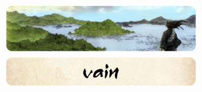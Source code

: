 ![field](https://github.com/wowvain-dev/wowvain-dev/blob/master/edo_landscape.png?raw=true "Field")

<img width="1000" src="https://github.com/wowvain-dev/wowvain-dev/blob/master/name.png?raw=true"/>
<!--
**wowvain-dev/wowvain-dev** is a ✨ _special_ ✨ repository because its `README.md` (this file) appears on your GitHub profile.

Here are some ideas to get you started:

- 🔭 I’m currently working on ...
- 🌱 I’m currently learning ...
- 👯 I’m looking to collaborate on ...
- 🤔 I’m looking for help with ...
- 💬 Ask me about ...
- 📫 How to reach me: ...
- 😄 Pronouns: ...
- ⚡ Fun fact: ...
-->
